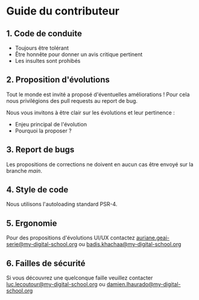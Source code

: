 # Guide du contributeur

## 1. Code de conduite
- Toujours être tolérant
- Être honnête pour donner un avis critique pertinent
- Les insultes sont prohibés

## 2. Proposition d'évolutions

Tout le monde est invité a proposé d'éventuelles améliorations !
Pour cela nous privilégions des pull requests au report de bug. 

Nous vous invitons à être clair sur les évolutions et leur pertinence : 
- Enjeu principal de l'évolution
- Pourquoi la proposer ? 

## 3. Report de bugs

Les propositions de corrections ne doivent en aucun cas être envoyé sur la branche *main*.

## 4. Style de code 

Nous utilisons l'autoloading standard PSR-4.

## 5. Ergonomie

Pour des propositions d'évolutions UI/UX contactez <a mailto="auriane.geai-serie@my-digital-school.org">auriane.geai-serie@my-digital-school.org</a> ou <a mailto="badis.khachaa@my-digital-school.org">badis.khachaa@my-digital-school.org</a>

## 6. Failles de sécurité

Si vous découvrez une quelconque faille veuillez contacter <a mailto="luc.lecoutour@my-digital-school.org">luc.lecoutour@my-digital-school.org</a> ou <a mailto="damien.lhaurado@my-digital-school.org">damien.lhaurado@my-digital-school.org</a>






